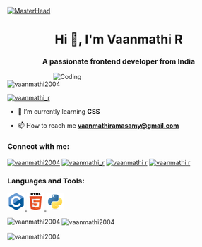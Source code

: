 [![MasterHead](https://camo.githubusercontent.com/5e3babfce4609dcd669a8f2a6d37b47c85486729942c57c5afbfc715f0b5dff7/68747470733a2f2f7777772e6469676974616c736f6c7574696f6e73657276696365732e636f6d2f696d672f73657276696365732f776562253230646576656c6f706d656e742e676966)](https://vaanmathi2004.io)
<h1 align="center">Hi 👋, I'm Vaanmathi R</h1>
<h3 align="center">A passionate frontend developer from India</h3>
<img align="right" alt="Coding" width="400" src="https://miro.medium.com/v2/resize:fit:1400/1*qdAW1TjCN57h1lbuuzvchg.gif">
<p align="left"> <img src="https://komarev.com/ghpvc/?username=vaanmathi2004&label=Profile%20views&color=0e75b6&style=flat" alt="vaanmathi2004" /> </p>

<p align="left"> <a href="https://twitter.com/vaanmathi_r" target="blank"><img src="https://img.shields.io/twitter/follow/vaanmathi_r?logo=twitter&style=for-the-badge" alt="vaanmathi_r" /></a> </p>

- 🌱 I’m currently learning **CSS**

- 📫 How to reach me **vaanmathiramasamy@gmail.com**

<h3 align="left">Connect with me:</h3>
<p align="left">
<a href="https://codepen.io/vaanmathi2004" target="blank"><img align="center" src="https://raw.githubusercontent.com/rahuldkjain/github-profile-readme-generator/master/src/images/icons/Social/codepen.svg" alt="vaanmathi2004" height="30" width="40" /></a>
<a href="https://twitter.com/vaanmathi_r" target="blank"><img align="center" src="https://raw.githubusercontent.com/rahuldkjain/github-profile-readme-generator/master/src/images/icons/Social/twitter.svg" alt="vaanmathi_r" height="30" width="40" /></a>
<a href="https://linkedin.com/in/vaanmathi r" target="blank"><img align="center" src="https://raw.githubusercontent.com/rahuldkjain/github-profile-readme-generator/master/src/images/icons/Social/linked-in-alt.svg" alt="vaanmathi r" height="30" width="40" /></a>
<a href="https://fb.com/vaanmathi r" target="blank"><img align="center" src="https://raw.githubusercontent.com/rahuldkjain/github-profile-readme-generator/master/src/images/icons/Social/facebook.svg" alt="vaanmathi r" height="30" width="40" /></a>
</p>

<h3 align="left">Languages and Tools:</h3>
<p align="left"> <a href="https://www.cprogramming.com/" target="_blank" rel="noreferrer"> <img src="https://raw.githubusercontent.com/devicons/devicon/master/icons/c/c-original.svg" alt="c" width="40" height="40"/> </a> <a href="https://www.w3.org/html/" target="_blank" rel="noreferrer"> <img src="https://raw.githubusercontent.com/devicons/devicon/master/icons/html5/html5-original-wordmark.svg" alt="html5" width="40" height="40"/> </a> <a href="https://www.python.org" target="_blank" rel="noreferrer"> <img src="https://raw.githubusercontent.com/devicons/devicon/master/icons/python/python-original.svg" alt="python" width="40" height="40"/> </a> </p>

<p><img align="left" src="https://github-readme-stats.vercel.app/api/top-langs?username=vaanmathi2004&show_icons=true&locale=en&layout=compact" alt="vaanmathi2004" /></p>

<p>&nbsp;<img align="center" src="https://github-readme-stats.vercel.app/api?username=vaanmathi2004&show_icons=true&locale=en" alt="vaanmathi2004" /></p>

<p><img align="center" src="https://github-readme-streak-stats.herokuapp.com/?user=vaanmathi2004&" alt="vaanmathi2004" /></p>
